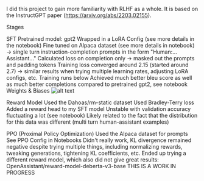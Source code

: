 I did this project to gain more familiarity with RLHF as a whole. It is based on the InstructGPT paper (https://arxiv.org/abs/2203.02155).

Stages

SFT
Pretrained model: gpt2
Wrapped in a LoRA Config (see more details in the notebook)
Fine tuned on Alpaca dataset (see more details in notebook) -> single turn instruction-completion prompts in the form "Human:... Assistant..."
Calculated loss on completion only -> masked out the prompts and padding tokens
Training loss converged around 2.15 (started around 2.7) -> similar results when trying multiple learning rates, adjusting LoRA configs, etc.
Training runs below
Achieved much better bleu score as well as much better completions compared to pretrained gpt2, see notebook
Weights & Biases 
![alt text](https://imgur.com/a/kk74oEE)


Reward Model
Used the Dahoas/rm-static dataset
Used Bradley-Terry loss
Added a reward head to my SFT model
Unstable with validation accuracy fluctuating a lot (see notebook)
Likely related to the fact that the distribution for this data was different (multi turn human-assistant examples)

PPO (Proximal Policy Optimization)
Used the Alpaca dataset for prompts
See PPO Config in Notebooks
Didn't really work, KL divergence remained negative despite trying multiple things, including normalizing rewards, tweaking generations, tightening KL coefficients, etc.
Ended up trying a different reward model, which also did not give great results: OpenAssistant/reward-model-deberta-v3-base
THIS IS A WORK IN PROGRESS

